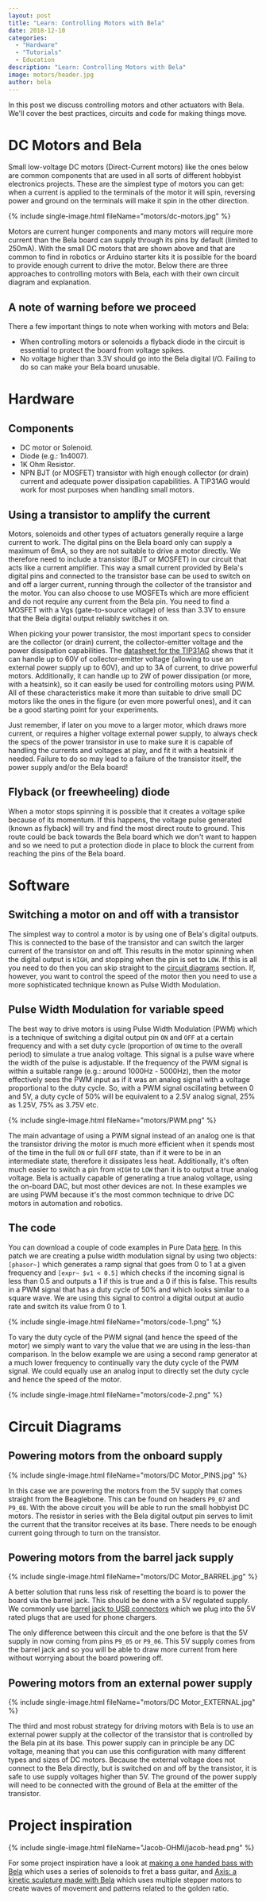```yaml
---
layout: post
title: "Learn: Controlling Motors with Bela"
date: 2018-12-10
categories:
  - "Hardware"
  - "Tutorials"
  - Education
description: "Learn: Controlling Motors with Bela"
image: motors/header.jpg
author: bela
---
```


In this post we discuss controlling motors and other actuators with Bela. We'll cover the best practices, circuits and code for making things move.

# DC Motors and Bela

Small low-voltage DC motors (Direct-Current motors) like the ones below are common components that are used in all sorts of different hobbyist electronics projects. These are the simplest type of motors you can get: when a current is applied to the terminals of the motor it will spin, reversing power and ground on the terminals will make it spin in the other direction.

{% include single-image.html fileName="motors/dc-motors.jpg" %}

Motors are current hunger components and many motors will require more current than the Bela board can supply through its pins by default (limited to 250mA). With the small DC motors that are shown above and that are common to find in robotics or Arduino starter kits it is possible for the board to provide enough current to drive the motor. Below there are three approaches to controlling motors with Bela, each with their own circuit diagram and explanation.

## A note of warning before we proceed

There a few important things to note when working with motors and Bela:

- When controlling motors or solenoids a flyback diode in the circuit is essential to protect the board from voltage spikes.
- No voltage higher than 3.3V should go into the Bela digital I/O. Failing to do so can make your Bela board unusable.

# Hardware

## Components

- DC motor or Solenoid.
- Diode (e.g.: 1n4007).
- 1K Ohm Resistor.
- NPN BJT (or MOSFET) transistor with high enough collector (or drain) current and adequate power dissipation capabilities. A TIP31AG would work for most purposes when handling small motors.

## Using a transistor to amplify the current

Motors, solenoids and other types of actuators generally require a large current to work. The digital pins on the Bela board only can supply a maximum of 6mA, so they are not suitable to drive a motor directly. We therefore need to include a transistor (BJT or MOSFET) in our circuit that acts like a current amplifier. This way a small current provided by Bela's digital pins and connected to the transistor base can be used to switch on and off a larger current, running through the collector of the transistor and the motor.
You can also choose to use MOSFETs which are more efficient and do not require any current from the Bela pin. You need to find a MOSFET with a Vgs (gate-to-source voltage) of less than 3.3V to ensure that the Bela digital output reliably switches it on.

When picking your power transistor, the most important specs to consider are the collector (or drain) current, the collector-emitter voltage and the power dissipation capabilities. The [datasheet for the TIP31AG](https://www.onsemi.com/pub/Collateral/TIP31A-D.PDF) shows that it can handle up to 60V of collector-emitter voltage (allowing to use an external power supply up to 60V), and up to 3A of current, to drive powerful motors. Additionally, it can handle up to 2W of power dissipation (or more, with a heatsink), so it can easily be used for controlling motors using PWM.  All of these characteristics make it more than suitable to drive small DC motors like the ones in the figure (or even more powerful ones), and it can be a good starting point for your experiments.

Just remember, if later on you move to a larger motor, which draws more current, or requires a higher voltage external power supply, to always check the specs of the power transistor in use to make sure it is capable of handling the currents and voltages at play, and fit it with a heatsink if needed. Failure to do so may lead to a failure of the transistor itself, the power supply and/or the Bela board!

## Flyback (or freewheeling) diode

When a motor stops spinning it is possible that it creates a voltage spike because of its momentum. If this happens, the voltage pulse generated (known as flyback) will try and find the most direct route to ground. This route could be back towards the Bela board which we don't want to happen and so we need to put a protection diode in place to block the current from reaching the pins of the Bela board.

# Software

## Switching a motor on and off with a transistor

The simplest way to control a motor is by using one of Bela's digital outputs. This is connected to the base of the transistor and can switch the larger current of the transistor on and off. This results in the motor spinning when the digital output is `HIGH`, and stopping when the pin is set to `LOW`. If this is all you need to do then you can skip straight to the [circuit diagrams](#circuit-diagrams) section. If, however, you want to control the speed of the motor then you need to use a more sophisticated technique known as Pulse Width Modulation.

## Pulse Width Modulation for variable speed

The best way to drive motors is using Pulse Width Modulation (PWM) which is a technique of switching a digital output pin `ON` and `OFF` at a certain frequency and with a set duty cycle (proportion of `ON` time to the overall period) to simulate a true analog voltage. This signal is a pulse wave where the width of the pulse is adjustable. If the frequency of the PWM signal is within a suitable range (e.g.: around 1000Hz - 5000Hz), then the motor effectively sees the PWM input as if it was an analog signal with a voltage proportional to the duty cycle. So, with a PWM signal oscillating between 0 and 5V, a duty cycle of 50% will be equivalent to a 2.5V analog signal, 25% as 1.25V, 75% as 3.75V etc.

{% include single-image.html fileName="motors/PWM.png" %}

The main advantage of using a PWM signal instead of an analog one is that the transistor driving the motor is much more efficient when it spends most of the time in the full `ON` or full `OFF` state, than if it were to be in an intermediate state, therefore it dissipates less heat. Additionally, it's often much easier to switch a pin from `HIGH` to `LOW` than it is to output a true analog voltage. Bela is actually capable of generating a true analog voltage, using the on-board DAC, but most other devices are not.
In these examples we are using PWM because it's the most common technique to drive DC motors in automation and robotics.

## The code

You can download a couple of code examples in Pure Data [here](https://github.com/roberthjack/dc-motors-pwm). In this patch we are creating a pulse width modulation signal by using two objects: `[phasor~]` which generates a ramp signal that goes from 0 to 1 at a given frequency and `[expr~ $v1 < 0.5]` which checks if the incoming signal is less than 0.5 and outputs a 1 if this is true and a 0 if this is false. This results in a PWM signal that has a duty cycle of 50% and which looks similar to a square wave. We are using this signal to control a digital output at audio rate and switch its value from 0 to 1.

{% include single-image.html fileName="motors/code-1.png" %}

To vary the duty cycle of the PWM signal (and hence the speed of the motor) we simply want to vary the value that we are using in the less-than comparison. In the below example we are using a second ramp generator at a much lower frequency to continually vary the duty cycle of the PWM signal. We could equally use an analog input to directly set the duty cycle and hence the speed of the motor.

{% include single-image.html fileName="motors/code-2.png" %}

# Circuit Diagrams

## Powering motors from the onboard supply

{% include single-image.html fileName="motors/DC Motor_PINS.jpg" %}

In this case we are powering the motors from the 5V supply that comes straight from the Beaglebone. This can be found on headers `P9_07` and `P9_08`. With the above circuit you will be able to run the small hobbyist DC motors. The resistor in series with the Bela digital output pin serves to limit the current that the transitor receives at its base. There needs to be enough current going through to turn on the transistor.

## Powering motors from the barrel jack supply

{% include single-image.html fileName="motors/DC Motor_BARREL.jpg" %}

A better solution that runs less risk of resetting the board is to power the board via the barrel jack. This should be done with a 5V regulated supply. We commonly use [barrel jack to USB connectors](https://www.amazon.co.uk/StarTech-com-Type-Barrel-Power-Cable-Black/dp/B003MQO96U/ref=pd_lpo_sbs_147_t_0?_encoding=UTF8&psc=1&refRID=C8SJ3WA5RCVPKEX54EVR) which we plug into the 5V rated plugs that are used for phone chargers.

The only difference between this circuit and the one before is that the 5V supply in now coming from pins `P9_05` or `P9_06`. This 5V supply comes from the barrel jack and so you will be able to draw more current from here without worrying about the board powering off.

## Powering motors from an external power supply

{% include single-image.html fileName="motors/DC Motor_EXTERNAL.jpg" %}

The third and most robust strategy for driving motors with Bela is to use an external power supply at the collector of the transistor that is controlled by the Bela pin at its base. This power supply can in principle be any DC voltage, meaning that you can use this configuration with many different types and sizes of DC motors. Because the external voltage does not connect to the Bela directly, but is switched on and off by the transistor, it is safe to use supply voltages higher than 5V. The ground of the power supply will need to be connected with the ground of Bela at the emitter of the transistor.

# Project inspiration

{% include single-image.html fileName="Jacob-OHMI/jacob-head.png" %}

For some project inspiration have a look at [making a one handed bass with Bela](https://blog.bela.io/2017/02/01/making-the-one-handed-bass-with-bela/) which uses a series of solenoids to fret a bass guitar, and [Axis: a kinetic sculpture made with Bela](https://blog.bela.io/2017/02/27/axis/) which uses multiple stepper motors to create waves of movement and patterns related to the golden ratio.
